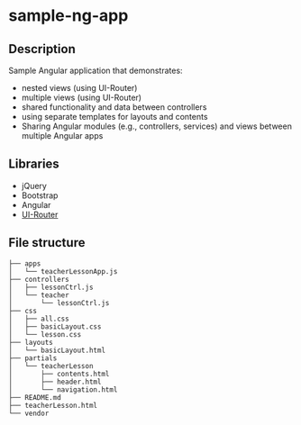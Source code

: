sample-ng-app
=============

## Description
Sample Angular application that demonstrates:
  * nested views (using UI-Router)
  * multiple views (using UI-Router)
  * shared functionality and data between controllers
  * using separate templates for layouts and contents
  * Sharing Angular modules (e.g., controllers, services) and views between multiple Angular apps

## Libraries
  * jQuery
  * Bootstrap
  * Angular
  * [UI-Router](https://github.com/angular-ui/ui-router)

## File structure
    ├── apps
    │   └── teacherLessonApp.js
    ├── controllers
    │   ├── lessonCtrl.js
    │   └── teacher
    │       └── lessonCtrl.js
    ├── css
    │   ├── all.css
    │   ├── basicLayout.css
    │   └── lesson.css
    ├── layouts
    │   └── basicLayout.html
    ├── partials
    │   └── teacherLesson
    │       ├── contents.html
    │       ├── header.html
    │       └── navigation.html
    ├── README.md
    ├── teacherLesson.html
    └── vendor
